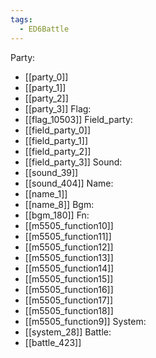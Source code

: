 ```yaml
---
tags:
  - ED6Battle
---
```

Party:
- [[party_0]]
- [[party_1]]
- [[party_2]]
- [[party_3]]
Flag:
- [[flag_10503]]
Field_party:
- [[field_party_0]]
- [[field_party_1]]
- [[field_party_2]]
- [[field_party_3]]
Sound:
- [[sound_39]]
- [[sound_404]]
Name:
- [[name_1]]
- [[name_8]]
Bgm:
- [[bgm_180]]
Fn:
- [[m5505_function10]]
- [[m5505_function11]]
- [[m5505_function12]]
- [[m5505_function13]]
- [[m5505_function14]]
- [[m5505_function15]]
- [[m5505_function16]]
- [[m5505_function17]]
- [[m5505_function18]]
- [[m5505_function9]]
System:
- [[system_28]]
Battle:
- [[battle_423]]
